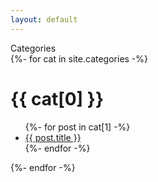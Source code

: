 ```yaml
---
layout: default
---
```

<div class="title"> Categories </div>

<div>
{%- for cat in site.categories -%}
  <h1>{{ cat[0] }}</h1>
  <ul>
    {%- for post in cat[1] -%}
      <li><a href="{{ post.url | relative_url }}">{{ post.title }}</a></li>
    {%- endfor -%}
  </ul>
{%- endfor -%}
</div>
<script>markdeepOptions={tocStyle:'none'};</script>
<style>.md h1:before, .md h2:before { content: none }</style>
